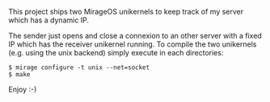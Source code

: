 This project ships two MirageOS unikernels to keep track of my server which has a dynamic IP.

The sender just opens and close a connexion to an other server with a fixed IP which has the receiver unikernel running.
To compile the two unikernels (e.g. using the unix backend) simply execute in each directories:
```
$ mirage configure -t unix --net=socket
$ make
```

Enjoy :-)

